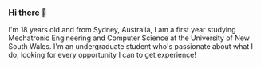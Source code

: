 ### Hi there 👋

I'm 18 years old and from Sydney, Australia, I am a first year studying Mechatronic Engineering and Computer Science at the University of New South Wales. I'm an undergraduate student who's passionate about what I do, looking for every opportunity I can to get experience!

<!--
**ericnd/ericnd** is a ✨ _special_ ✨ repository because its `README.md` (this file) appears on your GitHub profile.

Here are some ideas to get you started:

- 🔭 I’m currently working on ...
- 🌱 I’m currently learning ...
- 👯 I’m looking to collaborate on ...
- 🤔 I’m looking for help with ...
- 💬 Ask me about ...
- 📫 How to reach me: ...
- 😄 Pronouns: ...
- ⚡ Fun fact: ...
-->
